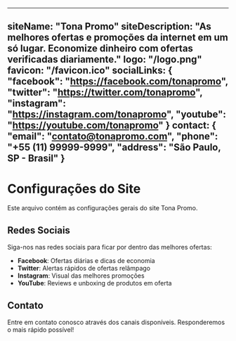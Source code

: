 
---
siteName: "Tona Promo"
siteDescription: "As melhores ofertas e promoções da internet em um só lugar. Economize dinheiro com ofertas verificadas diariamente."
logo: "/logo.png"
favicon: "/favicon.ico"
socialLinks: {
  "facebook": "https://facebook.com/tonapromo",
  "twitter": "https://twitter.com/tonapromo",
  "instagram": "https://instagram.com/tonapromo",
  "youtube": "https://youtube.com/tonapromo"
}
contact: {
  "email": "contato@tonapromo.com",
  "phone": "+55 (11) 99999-9999",
  "address": "São Paulo, SP - Brasil"
}
---

# Configurações do Site

Este arquivo contém as configurações gerais do site Tona Promo.

## Redes Sociais

Siga-nos nas redes sociais para ficar por dentro das melhores ofertas:

- **Facebook**: Ofertas diárias e dicas de economia
- **Twitter**: Alertas rápidos de ofertas relâmpago  
- **Instagram**: Visual das melhores promoções
- **YouTube**: Reviews e unboxing de produtos em oferta

## Contato

Entre em contato conosco através dos canais disponíveis. Responderemos o mais rápido possível!
